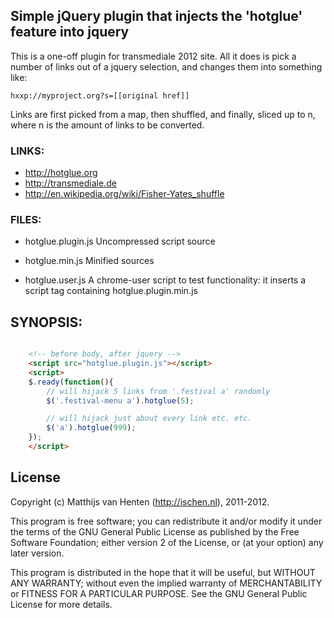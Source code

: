## Simple jQuery plugin that injects the 'hotglue' feature into jquery

This is a one-off plugin for transmediale 2012 site. All it does is pick
a number of links out of a jquery selection, and changes them into something
like:

    hxxp://myproject.org?s=[[original href]]

Links are first picked from a map, then shuffled, and finally, sliced up to n,
where n is the amount of links to be converted.

### LINKS:

* http://hotglue.org
* http://transmediale.de
* http://en.wikipedia.org/wiki/Fisher-Yates_shuffle

### FILES:

*  hotglue.plugin.js
   Uncompressed script source

*  hotglue.min.js
   Minified sources

*  hotglue.user.js
    A chrome-user script to test functionality: it inserts a script tag
    containing hotglue.plugin.min.js

## SYNOPSIS:

```html

    <!-- before body, after jquery -->
    <script src="hotglue.plugin.js"></script>
    <script>
    $.ready(function(){
        // will hijack 5 links from '.festival a' randomly
        $('.festival-menu a').hotglue(5);

        // will hijack just about every link etc. etc.
        $('a').hotglue(999);
    });
    </script>

```

## License

Copyright (c) Matthijs van Henten (http://ischen.nl), 2011-2012.

This program is free software; you can redistribute it and/or modify
it under the terms of the GNU General Public License as published by
the Free Software Foundation; either version 2 of the License, or
(at your option) any later version.

This program is distributed in the hope that it will be useful,
but WITHOUT ANY WARRANTY; without even the implied warranty of
MERCHANTABILITY or FITNESS FOR A PARTICULAR PURPOSE.    See the
GNU General Public License for more details.
